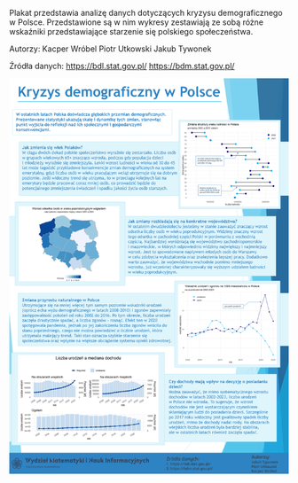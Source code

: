 Plakat przedstawia analizę danych dotyczących kryzysu demograficznego w Polsce. Przedstawione są w nim wykresy zestawiają ze sobą różne wskaźniki 
przedstawiające starzenie się polskiego społeczeństwa. 

Autorzy:
Kacper Wróbel
Piotr Utkowski
Jakub Tywonek

Źródła danych:
https://bdl.stat.gov.pl/
https://bdm.stat.gov.pl/

<img src="Wróbel_Utkowski_Tywonek.png" align="center" width="600"/>
